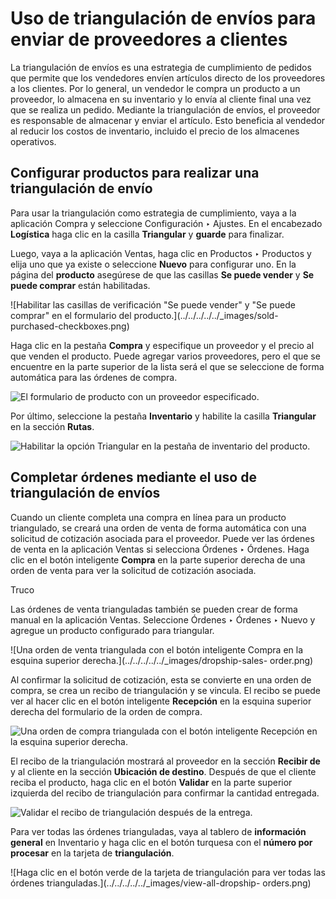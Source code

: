 # Uso de triangulación de envíos para enviar de proveedores a clientes

La triangulación de envíos es una estrategia de cumplimiento de pedidos que
permite que los vendedores envíen artículos directo de los proveedores a los
clientes. Por lo general, un vendedor le compra un producto a un proveedor, lo
almacena en su inventario y lo envía al cliente final una vez que se realiza
un pedido. Mediante la triangulación de envíos, el proveedor es responsable de
almacenar y enviar el artículo. Esto beneficia al vendedor al reducir los
costos de inventario, incluido el precio de los almacenes operativos.

## Configurar productos para realizar una triangulación de envío

Para usar la triangulación como estrategia de cumplimiento, vaya a la
aplicación Compra y seleccione Configuración ‣ Ajustes. En el encabezado
**Logística** haga clic en la casilla **Triangular** y **guarde** para
finalizar.

Luego, vaya a la aplicación Ventas, haga clic en Productos ‣ Productos y elija
uno que ya existe o seleccione **Nuevo** para configurar uno. En la página del
**producto** asegúrese de que las casillas **Se puede vender** y **Se puede
comprar** están habilitadas.

![Habilitar las casillas de verificación "Se puede vender" y "Se puede
comprar" en el formulario del producto.](../../../../../_images/sold-
purchased-checkboxes.png)

Haga clic en la pestaña **Compra** y especifique un proveedor y el precio al
que venden el producto. Puede agregar varios proveedores, pero el que se
encuentre en la parte superior de la lista será el que se seleccione de forma
automática para las órdenes de compra.

![El formulario de producto con un proveedor
especificado.](../../../../../_images/product-vendor-config.png)

Por último, seleccione la pestaña **Inventario** y habilite la casilla
**Triangular** en la sección **Rutas**.

![Habilitar la opción Triangular en la pestaña de inventario del
producto.](../../../../../_images/enable-dropship-route.png)

## Completar órdenes mediante el uso de triangulación de envíos

Cuando un cliente completa una compra en línea para un producto triangulado,
se creará una orden de venta de forma automática con una solicitud de
cotización asociada para el proveedor. Puede ver las órdenes de venta en la
aplicación Ventas si selecciona Órdenes ‣ Órdenes. Haga clic en el botón
inteligente **Compra** en la parte superior derecha de una orden de venta para
ver la solicitud de cotización asociada.

<div class="alert alert-info">
<p class="alert-title">
Truco</p><p>Las órdenes de venta trianguladas también se pueden crear de forma manual en la aplicación Ventas. Seleccione Órdenes ‣ Órdenes ‣ Nuevo y agregue un producto configurado para triangular.</p>
</div> ![Una orden de venta triangulada con el botón inteligente
Compra en la esquina superior derecha.](../../../../../_images/dropship-sales-
order.png)

Al confirmar la solicitud de cotización, esta se convierte en una orden de
compra, se crea un recibo de triangulación y se vincula. El recibo se puede
ver al hacer clic en el botón inteligente **Recepción** en la esquina superior
derecha del formulario de la orden de compra.

![Una orden de compra triangulada con el botón inteligente Recepción en la
esquina superior derecha.](../../../../../_images/dropship-purchase-order.png)

El recibo de la triangulación mostrará al proveedor en la sección **Recibir
de** y al cliente en la sección **Ubicación de destino**. Después de que el
cliente reciba el producto, haga clic en el botón **Validar** en la parte
superior izquierda del recibo de triangulación para confirmar la cantidad
entregada.

![Validar el recibo de triangulación después de la
entrega.](../../../../../_images/validate-dropship-receipt.png)

Para ver todas las órdenes trianguladas, vaya al tablero de **información
general** en Inventario y haga clic en el botón turquesa con el **número por
procesar** en la tarjeta de **triangulación**.

![Haga clic en el botón verde de la tarjeta de triangulación para ver todas
las órdenes trianguladas.](../../../../../_images/view-all-dropship-
orders.png)

